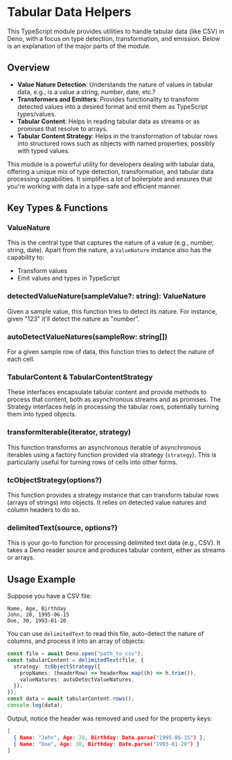 # Tabular Data Helpers

This TypeScript module provides utilities to handle tabular data (like CSV) in
Deno, with a focus on type detection, transformation, and emission. Below is an
explanation of the major parts of the module.

## Overview

- **Value Nature Detection**: Understands the nature of values in tabular data,
  e.g., is a value a string, number, date, etc.?
- **Transformers and Emitters**: Provides functionality to transform detected
  values into a desired format and emit them as TypeScript types/values.
- **Tabular Content**: Helps in reading tabular data as streams or as promises
  that resolve to arrays.
- **Tabular Content Strategy**: Helps in the transformation of tabular rows into
  structured rows such as objects with named properties, possibly with typed
  values.

This module is a powerful utility for developers dealing with tabular data,
offering a unique mix of type detection, transformation, and tabular data
processing capabilities. It simplifies a lot of boilerplate and ensures that
you're working with data in a type-safe and efficient manner.

## Key Types & Functions

### ValueNature

This is the central type that captures the nature of a value (e.g., number,
string, date). Apart from the nature, a `ValueNature` instance also has the
capability to:

- Transform values
- Emit values and types in TypeScript

### detectedValueNature(sampleValue?: string): ValueNature

Given a sample value, this function tries to detect its nature. For instance,
given "123" it'll detect the nature as "number".

### autoDetectValueNatures(sampleRow: string[])

For a given sample row of data, this function tries to detect the nature of each
cell.

### TabularContent & TabularContentStrategy

These interfaces encapsulate tabular content and provide methods to process that
content, both as asynchronous streams and as promises. The Strategy interfaces
help in processing the tabular rows, potentially turning them into typed
objects.

### transformIterable(iterator, strategy)

This function transforms an asynchronous iterable of asynchronous iterables
using a factory function provided via strategy (`strategy`). This is
particularly useful for turning rows of cells into other forms.

### tcObjectStrategy(options?)

This function provides a strategy instance that can transform tabular rows
(arrays of strings) into objects. It relies on detected value natures and column
headers to do so.

### delimitedText(source, options?)

This is your go-to function for processing delimited text data (e.g., CSV). It
takes a Deno reader source and produces tabular content, either as streams or
arrays.

## Usage Example

Suppose you have a CSV file:

```csv
Name, Age, Birthday
John, 28, 1995-06-15
Doe, 30, 1993-01-20
```

You can use `delimitedText` to read this file, auto-detect the nature of
columns, and process it into an array of objects:

```typescript
const file = await Deno.open("path_to_csv");
const tabularContent = delimitedText(file, {
  strategy: tcObjectStrategy({
    propNames: (headerRow) => headerRow.map((h) => h.trim()),
    valueNatures: autoDetectValueNatures,
  }),
});
const data = await tabularContent.rows();
console.log(data);
```

Output, notice the header was removed and used for the property keys:

```json
[
  { Name: "John", Age: 28, Birthday: Date.parse("1995-06-15") },
  { Name: "Doe", Age: 30, Birthday: Date.parse("1993-01-20") }
]
```
